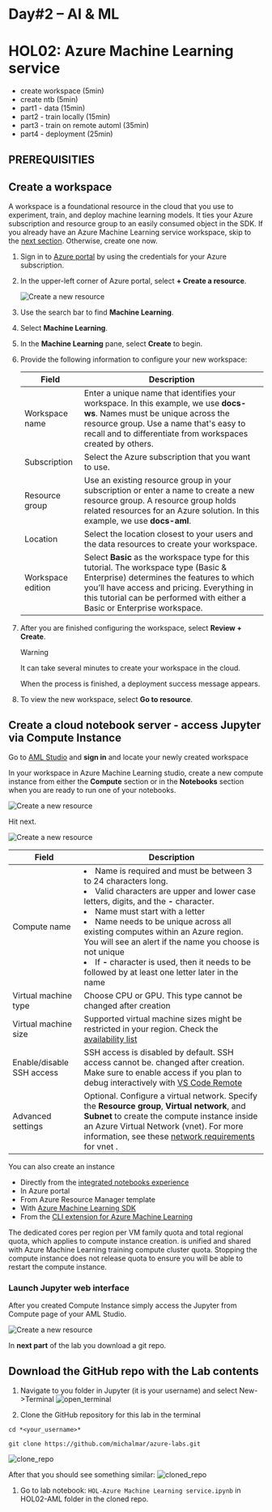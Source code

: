 # Day#2 – AI & ML

# HOL02: Azure Machine Learning service

- create workspace (5min)
- create ntb (5min)
- part1 - data (15min)
- part2 - train locally (15min)
- part3 - train on remote automl (35min)
- part4 - deployment (25min)



## PREREQUISITIES


## Create a workspace

A workspace is a foundational resource in the cloud that you use to experiment, train, and deploy machine learning models. It ties your Azure subscription and resource group to an easily consumed object in the SDK. If you already have an Azure Machine Learning service workspace, skip to the [next section](#azure). Otherwise, create one now.


1. Sign in to [Azure portal](https://portal.azure.com/) by using the credentials for your Azure subscription.

1. In the upper-left corner of Azure portal, select **+ Create a resource**.

    ![Create a new resource](media/create-workspace.gif)

1. Use the search bar to find **Machine Learning**.

1. Select **Machine Learning**.

1. In the **Machine Learning** pane, select **Create** to begin.

1. Provide the following information to configure your new workspace:

   Field|Description 
   ---|---
   Workspace name |Enter a unique name that identifies your workspace. In this example, we use **docs-ws**. Names must be unique across the resource group. Use a name that's easy to recall and to differentiate from workspaces created by others.  
   Subscription |Select the Azure subscription that you want to use.
   Resource group | Use an existing resource group in your subscription or enter a name to create a new resource group. A resource group holds related resources for an Azure solution. In this example, we use **docs-aml**. 
   Location | Select the location closest to your users and the data resources to create your workspace.
   Workspace edition | Select **Basic** as the workspace type for this tutorial. The workspace type (Basic & Enterprise) determines the features to which you’ll have access and pricing. Everything in this tutorial can be performed with either a Basic or Enterprise workspace.

1. After you are finished configuring the workspace, select **Review + Create**. 

   > [!Warning] 
   > It can take several minutes to create your workspace in the cloud.

   When the process is finished, a deployment success message appears. 
 
 1. To view the new workspace, select **Go to resource**.


## <a name="azure"></a>Create a cloud notebook server - access Jupyter via Compute Instance

Go to [AML Studio](https://ml.azure.com) and **sign in** and locate your newly created workspace

In your workspace in Azure Machine Learning studio, create a new compute instance from either the **Compute** section or in the **Notebooks** section when you are ready to run one of your notebooks.

![Create a new resource](media/ci-setup1.png)

Hit next.

![Create a new resource](media/ci-setup2.png)

|Field  |Description  |
|---------|---------|
|Compute name     |  <li>Name is required and must be between 3 to 24 characters long.</li><li>Valid characters are upper and lower case letters, digits, and the  **-** character.</li><li>Name must start with a letter</li><li>Name needs to be unique across all existing computes within an Azure region. You will see an alert if the name you choose is not unique</li><li>If **-**  character is used, then it needs to be followed by at least one letter later in the name</li>     |
|Virtual machine type |  Choose CPU or GPU. This type cannot be changed after creation     |
|Virtual machine size     |  Supported virtual machine sizes might be restricted in your region. Check the [availability list](https://azure.microsoft.com/global-infrastructure/services/?products=virtual-machines)     |
|Enable/disable SSH access     |   SSH access is disabled by default.  SSH access cannot be. changed after creation. Make sure to enable access if you plan to debug interactively with [VS Code Remote](how-to-set-up-vs-code-remote.md)   |
|Advanced settings     |  Optional. Configure a virtual network. Specify the **Resource group**, **Virtual network**, and **Subnet** to create the compute instance inside an Azure Virtual Network (vnet). For more information, see these [network requirements](how-to-enable-virtual-network.md#compute-instance) for vnet .        |

You can also create an instance
* Directly from the [integrated notebooks experience](tutorial-1st-experiment-sdk-setup.md#azure)
* In Azure portal
* From Azure Resource Manager template
* With [Azure Machine Learning SDK](https://github.com/Azure/MachineLearningNotebooks/blob/master/how-to-use-azureml/training/train-on-computeinstance/train-on-computeinstance.ipynb)
* From the [CLI extension for Azure Machine Learning](reference-azure-machine-learning-cli.md#computeinstance)

The dedicated cores per region per VM family quota and total regional quota, which applies to compute instance creation. is unified and shared with Azure Machine Learning training compute cluster quota. Stopping the compute instance does not release quota to ensure you will be able to restart the compute instance.


### Launch Jupyter web interface

After you created Compute Instance simply access the Jupyter from Compute page of your AML Studio.

![Create a new resource](media/access_jupyter.jpg)

In **next part** of the lab you download a git repo.

## Download the GitHub repo with the Lab contents

1. Navigate to you folder in Jupyter (it is your username) and select New->Terminal
![open_terminal](./media/jupyter-open-terminal.jpg) 

1. Clone the GitHub repository for this lab in the terminal

`cd *<your_username>*`

`git clone https://github.com/michalmar/azure-labs.git`

![clone_repo](./media/jupyter-clone-repo.jpg)

After that you should see something similar:
![cloned_repo](./media/jupyer-cloned-repo.jpg)

1. Go to lab notebook:
`HOL-Azure Machine Learning service.ipynb` in HOL02-AML folder in the cloned repo.

